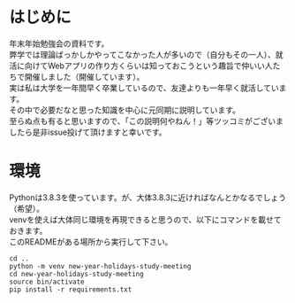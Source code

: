 # はじめに
年末年始勉強会の資料です。  
弊学では理論ばっかしかやってこなかった人が多いので（自分もその一人）、就活に向けてWebアプリの作り方くらいは知っておこうという趣旨で仲いい人たちで開催しました（開催しています）。  
実は私は大学を一年間早く卒業しているので、友達よりも一年早く就活しています。  
その中で必要だなと思った知識を中心に元同期に説明しています。  
至らぬ点も有ると思いますので、「この説明何やねん！」等ツッコミがございましたら是非issue投げて頂けますと幸いです。

# 環境
Pythonは3.8.3を使っています。が、大体3.8.3に近ければなんとかなるでしょう（希望）。  
venvを使えば大体同じ環境を再現できると思うので、以下にコマンドを載せておきます。  
このREADMEがある場所から実行して下さい。  

```
cd ..
python -m venv new-year-holidays-study-meeting
cd new-year-holidays-study-meeting
source bin/activate
pip install -r requirements.txt
```